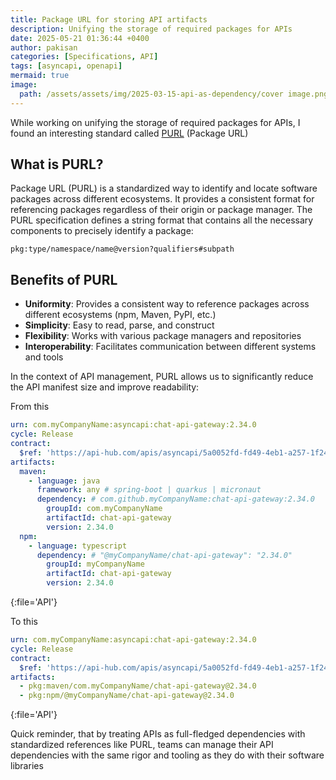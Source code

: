```yaml
---
title: Package URL for storing API artifacts
description: Unifying the storage of required packages for APIs
date: 2025-05-21 01:36:44 +0400
author: pakisan
categories: [Specifications, API]
tags: [asyncapi, openapi]
mermaid: true
image:
  path: /assets/assets/img/2025-03-15-api-as-dependency/cover image.png
---
```


While working on unifying the storage of required packages for APIs, I found an interesting standard called [PURL](https://github.com/package-url/purl-spec) (Package URL)

## What is PURL?

Package URL (PURL) is a standardized way to identify and locate software packages across different ecosystems. It provides a consistent format for referencing packages regardless of their origin or package manager. The PURL specification defines a string format that contains all the necessary components to precisely identify a package:

```
pkg:type/namespace/name@version?qualifiers#subpath
```

## Benefits of PURL

- **Uniformity**: Provides a consistent way to reference packages across different ecosystems (npm, Maven, PyPI, etc.)
- **Simplicity**: Easy to read, parse, and construct
- **Flexibility**: Works with various package managers and repositories
- **Interoperability**: Facilitates communication between different systems and tools

In the context of API management, PURL allows us to significantly reduce the API manifest size and improve readability:

From this

```yaml
urn: com.myCompanyName:asyncapi:chat-api-gateway:2.34.0
cycle: Release
contract:
  $ref: 'https://api-hub.com/apis/asyncapi/5a0052fd-fd49-4eb1-a257-1f246906a0da'
artifacts:
  maven:
    - language: java
      framework: any # spring-boot | quarkus | micronaut
      dependency: # com.github.myCompanyName:chat-api-gateway:2.34.0
        groupId: com.myCompanyName
        artifactId: chat-api-gateway
        version: 2.34.0
  npm:
    - language: typescript
      dependency: # "@myCompanyName/chat-api-gateway": "2.34.0"
        groupId: myCompanyName
        artifactId: chat-api-gateway
        version: 2.34.0
```
{:file='API'}

To this

```yaml
urn: com.myCompanyName:asyncapi:chat-api-gateway:2.34.0
cycle: Release
contract:
  $ref: 'https://api-hub.com/apis/asyncapi/5a0052fd-fd49-4eb1-a257-1f246906a0da'
artifacts:
  - pkg:maven/com.myCompanyName/chat-api-gateway@2.34.0
  - pkg:npm/@myCompanyName/chat-api-gateway@2.34.0
```
{:file='API'}


Quick reminder, that by treating APIs as full-fledged dependencies with standardized references like PURL, teams can manage their API dependencies with the same rigor and tooling as they do with their software libraries
